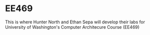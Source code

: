 # EE469
This is where Hunter North and Ethan Sepa will develop their labs for University of Washington's Computer Architecure Course (EE469)
